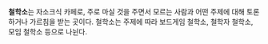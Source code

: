 **철학소**는 자소크식 카페로, 주로 마실 것을 주면서 모르는 사람과 어떤 주제에 대해 토론하거나 가르침을 받는 곳이다. 철학소는 주제에 따라 보드게임 철학소, 철학자 철학소, 모임 철학소 등으로 나뉜다.